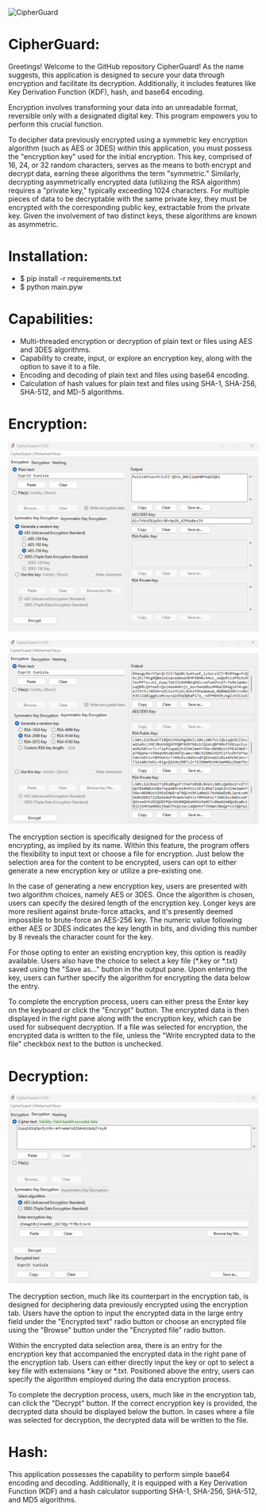![CipherGuard](https://github.com/MohamedNourTN/CipherGuard/blob/main/icon.ico)
# CipherGuard:

Greetings! Welcome to the GitHub repository CipherGuard! As the name suggests, this application is designed to secure your data through encryption and facilitate its decryption. Additionally, it includes features like Key Derivation Function (KDF), hash, and base64 encoding.

Encryption involves transforming your data into an unreadable format, reversible only with a designated digital key. This program empowers you to perform this crucial function.

To decipher data previously encrypted using a symmetric key encryption algorithm (such as AES or 3DES) within this application, you must possess the "encryption key" used for the initial encryption. This key, comprised of 16, 24, or 32 random characters, serves as the means to both encrypt and decrypt data, earning these algorithms the term "symmetric." Similarly, decrypting asymmetrically encrypted data (utilizing the RSA algorithm) requires a "private key," typically exceeding 1024 characters. For multiple pieces of data to be decryptable with the same private key, they must be encrypted with the corresponding public key, extractable from the private key. Given the involvement of two distinct keys, these algorithms are known as asymmetric.

# Installation:
- $ pip install -r requirements.txt
- $ python main.pyw

# Capabilities:

- Multi-threaded encryption or decryption of plain text or files using AES and 3DES algorithms.
- Capability to create, input, or explore an encryption key, along with the option to save it to a file.
- Encoding and decoding of plain text and files using base64 encoding.
- Calculation of hash values for plain text and files using SHA-1, SHA-256, SHA-512, and MD-5 algorithms.

# Encryption:
![Encrypt](https://github.com/MohamedNourTN/CipherGuard/blob/main/encrypt.png)

![RSA](https://github.com/MohamedNourTN/CipherGuard/blob/main/RSA.png)

The encryption section is specifically designed for the process of encrypting, as implied by its name. Within this feature, the program offers the flexibility to input text or choose a file for encryption. Just below the selection area for the content to be encrypted, users can opt to either generate a new encryption key or utilize a pre-existing one.

In the case of generating a new encryption key, users are presented with two algorithm choices, namely AES or 3DES. Once the algorithm is chosen, users can specify the desired length of the encryption key. Longer keys are more resilient against brute-force attacks, and it's presently deemed impossible to brute-force an AES-256 key. The numeric value following either AES or 3DES indicates the key length in bits, and dividing this number by 8 reveals the character count for the key.

For those opting to enter an existing encryption key, this option is readily available. Users also have the choice to select a key file (*.key or *.txt) saved using the "Save as..." button in the output pane. Upon entering the key, users can further specify the algorithm for encrypting the data below the entry.

To complete the encryption process, users can either press the Enter key on the keyboard or click the "Encrypt" button. The encrypted data is then displayed in the right pane along with the encryption key, which can be used for subsequent decryption. If a file was selected for encryption, the encrypted data is written to the file, unless the "Write encrypted data to the file" checkbox next to the button is unchecked.

# Decryption:
![Decrypt](https://github.com/MohamedNourTN/CipherGuard/blob/main/decrypt.png)

The decryption section, much like its counterpart in the encryption tab, is designed for deciphering data previously encrypted using the encryption tab. Users have the option to input the encrypted data in the large entry field under the "Encrypted text" radio button or choose an encrypted file using the "Browse" button under the "Encrypted file" radio button.

Within the encrypted data selection area, there is an entry for the encryption key that accompanied the encrypted data in the right pane of the encryption tab. Users can either directly input the key or opt to select a key file with extensions *.key or *.txt. Positioned above the entry, users can specify the algorithm employed during the data encryption process.

To complete the decryption process, users, much like in the encryption tab, can click the "Decrypt" button. If the correct encryption key is provided, the decrypted data should be displayed below the button. In cases where a file was selected for decryption, the decrypted data will be written to the file.

# Hash:

This application possesses the capability to perform simple base64 encoding and decoding. Additionally, it is equipped with a Key Derivation Function (KDF) and a hash calculator supporting SHA-1, SHA-256, SHA-512, and MD5 algorithms.

